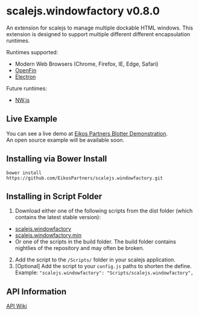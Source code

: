 # scalejs.windowfactory v0.8.0
An extension for scalejs to manage multiple dockable HTML windows.
This extension is designed to support multiple different different encapsulation runtimes.


Runtimes supported:
* Modern Web Browsers (Chrome, Firefox, IE, Edge, Safari)
* [OpenFin](https://openfin.co/)
* [Electron](http://electron.atom.io/)

Future runtimes:
* [NW.js](http://nwjs.io/)

## Live Example
You can see a live demo at [Eikos Partners Blotter Demonstration](http://blotter.eikospartners.com/install).  
An open source example will be available soon.

## Installing via Bower Install
`bower install https://github.com/EikosPartners/scalejs.windowfactory.git`

## Installing in Script Folder
1. Download either one of the following scripts from the dist folder (which contains the latest stable version):
  * [scalejs.windowfactory](https://raw.githubusercontent.com/EikosPartners/scalejs.windowfactory/master/dist/scalejs.windowfactory.js)
  * [scalejs.windowfactory.min](https://raw.githubusercontent.com/EikosPartners/scalejs.windowfactory/master/dist/scalejs.windowfactory.min.js)
  * Or one of the scripts in the build folder. The build folder contains nightlies of the repository and may often be broken.
2. Add the script to the `/Scripts/` folder in your scalejs application.
3. [Optional] Add the script to your `config.js` paths to shorten the define. Example:
`"scalejs.windowfactory": "Scripts/scalejs.windowfactory",`

## API Information
[API Wiki](https://eikospartners.github.io/scalejs.windowfactory/)
